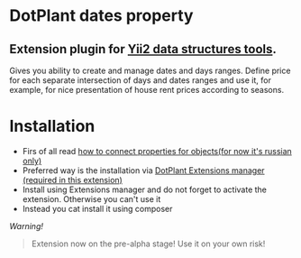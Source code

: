 # DotPlant dates property

## Extension plugin for [Yii2 data structures tools](https://github.com/DevGroup-ru/yii2-data-structure-tools).

Gives you ability to create and manage dates and days ranges. Define price for each separate intersection of days and dates ranges and 
use it, for example, for nice presentation of house rent prices according to seasons.
  
# Installation
 - Firs of all read [how to connect properties for objects(for now it's russian only)](https://github.com/DevGroup-ru/yii2-data-structure-tools/blob/master/docs/ru/how-to-use.md)
 - Preferred way is the installation via [DotPlant Extensions manager (required in this extension)](https://github.com/DevGroup-ru/yii2-extensions-manager)
 - Install using Extensions manager and do not forget to activate the extension. Otherwise you can't use it
 - Instead you cat install it using composer
 
*Warning!* 
 > Extension now on the pre-alpha stage!
 > Use it on your own risk!
